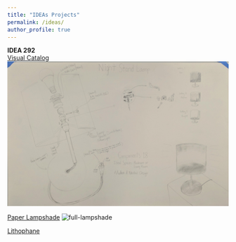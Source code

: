 ```yaml
---
title: "IDEAs Projects"
permalink: /ideas/
author_profile: true
---
```


**IDEA 292**
<br>
[Visual Catalog](/ideas/visual-catalog)
![full-visual-catalog](/assets/images/full-visual-catalog.jpg)

[Paper Lampshade](/ideas/paper-lampshade)
![full-lampshade](/assets/images/full-lampshade.jpg)

[Lithophane](/ideas/lithophane)